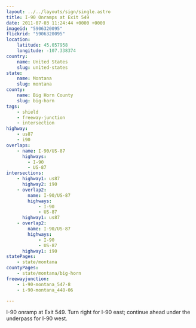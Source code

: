 ```yaml
---
layout: ../../layouts/sign/single.astro
title: I-90 Onramps at Exit 549
date: 2011-07-03 11:24:44 +0000 +0000
imageid: "5906320095"
flickrid: "5906320095"
location:
    latitude: 45.057958
    longitude: -107.338374
country:
    name: United States
    slug: united-states
state:
    name: Montana
    slug: montana
county:
    name: Big Horn County
    slug: big-horn
tags:
    - shield
    - freeway-junction
    - intersection
highway:
    - us87
    - i90
overlaps:
    - name: I-90/US-87
      highways:
        - I-90
        - US-87
intersections:
    - highway1: us87
      highway2: i90
    - overlap2:
        name: I-90/US-87
        highways:
            - I-90
            - US-87
      highway1: us87
    - overlap2:
        name: I-90/US-87
        highways:
            - I-90
            - US-87
      highway1: i90
statePages:
    - state/montana
countyPages:
    - state/montana/big-horn
freewayjunction:
    - i-90-montana_547-8
    - i-90-montana_448-06

---
```

I-90 onramp at Exit 549.  Turn right for I-90 east; continue ahead under the underpass for I-90 west.